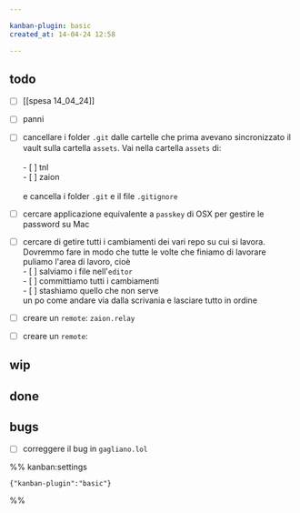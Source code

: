 ```yaml
---

kanban-plugin: basic
created_at: 14-04-24 12:58

---
```


## todo

- [ ] [[spesa 14_04_24]]
- [ ] panni
- [ ] cancellare i folder `.git` dalle cartelle che prima avevano sincronizzato il vault sulla cartella `assets`. Vai nella cartella `assets` di:<br><br>- [ ] tnl<br>- [ ] zaion<br><br>e cancella i folder `.git` e il file `.gitignore`
- [ ] cercare applicazione equivalente a `passkey` di OSX per gestire le password su Mac
- [ ] cercare di getire tutti i cambiamenti dei vari repo su cui si lavora.<br>Dovremmo fare in modo che tutte le volte che finiamo di lavorare puliamo l'area di lavoro, cioè<br>- [ ] salviamo i file nell'`editor`<br>- [ ] committiamo tutti i cambiamenti<br>- [ ] stashiamo quello che non serve<br>un po come andare via dalla scrivania e lasciare tutto in ordine
- [ ] creare un `remote`: `zaion.relay`
- [ ] creare un `remote`:


## wip



## done



## bugs

- [ ] correggere il bug in `gagliano.lol`




%% kanban:settings
```
{"kanban-plugin":"basic"}
```
%%